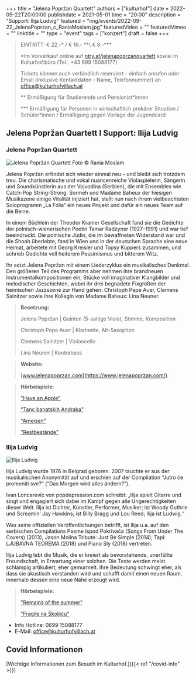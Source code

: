 +++
title = "Jelena Popržan Quartett"
authors = ["kulturhof"]
date = 2022-09-22T20:00:00
publishdate = 2021-05-01
time = "20:00"
description = "Support: Ilija Ludvig"
featured = "img/events/2022-09-22_JelenaPoprzan_c_RaniaMoslam.jpg"
featuredVideo = ""
featuredVimeo = ""
linktitle = ""
type = "event"
tags = ["konzert"]
draft = false
+++

>
> EINTRITT: € 22.-\* / € 16.- *\*\ € 8.-\*\*\*
>
> \*Im Vorverkauf online auf [ntry.at/jelenapoprzanquartett](https://ntry.at/jelenapopranquartett) sowie im Kulturhof:büro (Tel.: +43 699 15088177)
>
>Tickets können auch verbindlich reserviert - einfach anrufen oder Email (inklusive Kontaktdaten - Name, Telefonnummer) an office@kulturhofvillach.at
> 
> \*\* Ermäßigung für Studierende und Pensionist\*innen
>
> \*\*\* Ermäßigung für Personen in wirtschaftlich prekärer Situation / Schüler\*innen / Ermäßigung gegen Vorlage der Jugendcard
>


## Jelena Popržan Quartett I Support: Ilija Ludvig

### Jelena Popržan Quartett

![Jelena Popržan Quartett](/img/events/2022-09-22_JelenaPoprzan_c_RaniaMoslam.jpg)
Foto © Rania Moslam

Jelena Popržan erfindet sich wieder einmal neu – und bleibt sich trotzdem treu. Die charismatische und vokal nuancenreiche Violaspielerin, Sängerin und Soundkünstlerin aus der Vojvodina (Serbien), die mit Ensembles wie Catch-Pop String-Strong, Sormeh und Madame Baheux der hiesigen Musikszene einige Vitalität injiziert hat, stellt nun nach ihrem vielbeachteten Soloprogramm „La Folia“ ein neues Projekt und dafür ein neues Team auf die Beine.

In einem Büchlein der Theodor Kramer Gesellschaft fand sie die Gedichte der polnisch-wienerischen Poetin Tamar Radzyner (1927–1991) und war tief beeindruckt. Die polnische Jüdin, die im bewaffneten Widerstand war und die Shoah überlebte, fand in Wien und in der deutschen Sprache eine neue Heimat, arbeitete mit Georg Kreisler und Topsy Küppers zusammen, und schrieb Gedichte voll heiterem Pessimismus und bitterem Witz.

Ihr setzt Jelena Popržan mit einem Liederzyklus ein musikalisches Denkmal. Den größeren Teil des Programms aber nehmen ihre brandneuen Instrumentalkompositionen ein, Stücke voll imaginativer Klangbilder und melodischer Geschichten, wobei ihr drei begnadete Fixgrößen der heimischen Jazzszene zur Hand gehen: Christoph Pepe Auer, Clemens Sainitzer sowie ihre Kollegin von Madame Baheux: Lina Neuner.

>**Besetzung:**
>
>Jelena Popržan | Quinton (5-saitige Viola), Stimme, Komposition
>
>Christoph Pepe Auer | Klarinette, Alt-Saxophon
>
>Clemens Sainitzer | Violoncello
>
>Lina Neuner | Kontrabass

>**Website:**
>
>[www.jelenapoprzan.com](https://www.jelenapoprzan.com/)

>**Hörbeispiele:**
>
>["Have an Apple"](https://www.youtube.com/watch?v=VhOP75qt9EY)
>
>["Tanc banatskih Andraka"](https://youtu.be/JEQzYIYGDIw)
>
>["Ameisen"](https://youtu.be/TI5HXD8WVf0)
>
>["Restbestände"](https://youtu.be/qxUIojm9ze4)
>
>
### Ilija Ludvig

![Ilija Ludvig](/img/events/2022-09-22_IlijaLudvig.jpg)

Ilija Ludvig wurde 1976 in Belgrad geboren. 2007 tauchte er aus der musikalischen Anonymität auf und erschien auf der Compilation “Jutro će promeniti sve?” (“Das Morgen wird alles ändern?”).

Ivan Loncarevic von popdepression.com schreibt: „Ilija spielt Gitarre und singt und engagiert sich dabei im Kampf gegen alle Ungerechtigkeiten dieser Welt. Ilija ist Dichter, Künstler, Performer, Musiker; ist Woody Guthrie und Screamin’ Jay Hawkins; ist Billy Bragg und Lou Reed; Ilija ist Ludwig.“

Was seine offiziellen Veröffentlichungen betrifft, ist Ilija u.a. auf den serbischen Compilations Pesme Ispod Pokrivača (Songs From Under The Covers) (2013), Jason Molina Tribute: Just Be Simple (2014), Tapi: LJUBAVNA TEOREMA (2018) und Piano Sly (2018) vertreten.

Ilija Ludvig lebt die Musik, die er kreiert als bevorstehende, unerfüllte Freundschaft, in Erwartung einer solchen. Die Texte werden meist schlampig artikuliert, eher gemurmelt. Ihre Bedeutung schwingt eher, als dass sie akustisch verstanden wird und schafft damit einen neuen Raum, innerhalb dessen eine neue Nähe erzeugt wird.

>**Hörbeispiele:**
>
>["Remains of the summer"](https://www.youtube.com/watch?v=A-3Leit6W6k&t=6s)
>
>["Fragile na Školjiću"](https://www.youtube.com/watch?v=UmFKj4P7RL0)


- Info Hotline: 0699 15088177 
- E-Mail: office@kulturhofvillach.at

## Covid Informationen

[Wichtige Informationen zum Besuch im Kulturhof.]({{< ref "/covid-info" >}})
